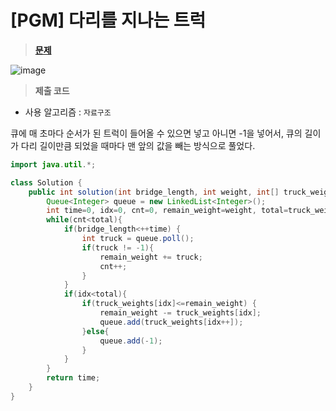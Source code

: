 # [PGM] 다리를 지나는 트럭

> **[문제](https://school.programmers.co.kr/learn/courses/30/lessons/42583)**
> 
![image](https://user-images.githubusercontent.com/80896077/220860155-9ca2d557-54ac-469f-afd0-3eb6bba13e2f.png)

> **제출 코드**
> 
- 사용 알고리즘 : `자료구조`

큐에 매 초마다 순서가 된 트럭이 들어올 수 있으면 넣고 아니면 -1을 넣어서, 큐의 길이가 다리 길이만큼 되었을 때마다 맨 앞의 값을 빼는 방식으로 풀었다.

```java
import java.util.*;

class Solution {
    public int solution(int bridge_length, int weight, int[] truck_weights) {
        Queue<Integer> queue = new LinkedList<Integer>();
        int time=0, idx=0, cnt=0, remain_weight=weight, total=truck_weights.length;
        while(cnt<total){
            if(bridge_length<++time) {
                int truck = queue.poll();
                if(truck != -1){
                    remain_weight += truck;
                    cnt++;
                }
            }
            if(idx<total){
                if(truck_weights[idx]<=remain_weight) {
                    remain_weight -= truck_weights[idx];
                    queue.add(truck_weights[idx++]);
                }else{
                    queue.add(-1);
                }
            }
        }
        return time;
    }
}
```
